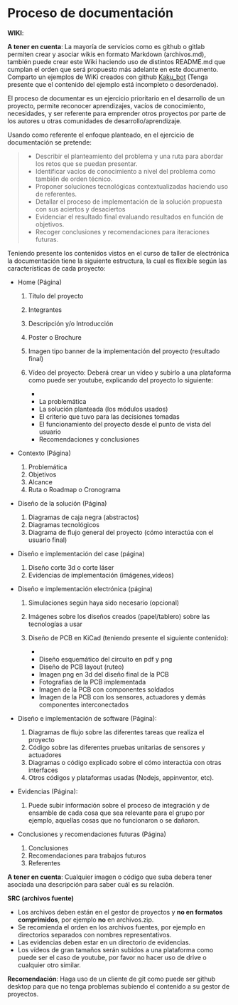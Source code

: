# Proceso de documentación

**WIKI**:

**A tener en cuenta**: La mayoría de servicios como es github o gitlab permiten crear y asociar
wikis en formato Markdown (archivos.md), también puede crear este Wiki haciendo uso de distintos
README.md que cumplan el orden que será propuesto más adelante en este documento. Comparto un ejemplos
de WiKi creados con github [Kaku_bot](https://github.com/DonJoseGo/Kaku_Bot/wiki) (Tenga presente que
el contenido del ejemplo está incompleto o desordenado).

El proceso de documentar es un ejercicio prioritario en el desarrollo de un proyecto,
permite reconocer aprendizajes, vacíos de conocimiento, necesidades, y ser
referente para emprender otros proyectos por parte de los autores u otras comunidades de desarrollo/aprendizaje.

Usando como referente el enfoque planteado, en el ejercicio de documentación
se pretende:

> * Describir el planteamiento del problema y una ruta para abordar los retos que se puedan presentar.
> * Identificar vacíos de conocimiento a nivel del problema como también de orden técnico.
> * Proponer soluciones tecnológicas contextualizadas haciendo uso de referentes.
> * Detallar el proceso de implementación de la solución propuesta con sus aciertos y desaciertos 
> * Evidenciar el resultado final evaluando resultados en función de objetivos.
> * Recoger conclusiones y recomendaciones para iteraciones futuras.

Teniendo presente los contenidos vistos en el curso de taller de electrónica la documentación
tiene la siguiente estructura, la cual es flexible según las características de cada proyecto:

* Home (Página)

  1. Título del proyecto
  2. Integrantes
  3. Descripción y/o Introducción
  4. Poster o Brochure
  5. Imagen tipo banner de la implementación del proyecto (resultado final)
  6. Vídeo del proyecto: Deberá crear un vídeo y subirlo a una plataforma como puede ser youtube, explicando del proyecto lo siguiente:

      *
      * La problemática
      * La solución planteada (los módulos usados)
      * El criterio que tuvo para las decisiones tomadas
      * El funcionamiento del proyecto desde el punto de vista del usuario
      * Recomendaciones y conclusiones


* Contexto (Página)

  1. Problemática
  2. Objetivos
  3. Alcance
  4. Ruta o Roadmap o Cronograma

* Diseño de la solución (Página)

  1. Diagramas de caja negra (abstractos)
  2. Diagramas tecnológicos
  3. Diagrama de flujo general del proyecto (cómo interactúa con el usuario final)

* Diseño e implementación del case (página)

  1. Diseño corte 3d o corte láser
  2. Evidencias de implementación (imágenes,vídeos)

* Diseño e implementación electrónica (página)

  1. Simulaciones según haya sido necesario (opcional)
  2. Imágenes sobre los diseños creados (papel/tablero) sobre las tecnologías a usar
  3. Diseño de PCB en KiCad (teniendo presente el siguiente contenido):

      *
      * Diseño esquemático del circuito en pdf y png 
      * Diseño de PCB layout (ruteo)
      * Imagen png en 3d del diseño final de la PCB
      * Fotografías de la PCB implementada
      * Imagen de la PCB con componentes soldados
      * Imagen de la PCB con los sensores, actuadores y demás componentes interconectados

* Diseño e implementación de software (Página):
  1. Diagramas de flujo sobre las diferentes tareas que realiza el proyecto
  2. Código sobre las diferentes pruebas unitarias de sensores y actuadores
  3. Diagramas o código explicado sobre el cómo interactúa con otras interfaces
  4. Otros códigos y plataformas usadas (Nodejs, appinventor, etc).

* Evidencias (Página):
  1. Puede subir información sobre el proceso de integración y de ensamble de cada cosa que sea relevante para el grupo
  por ejemplo, aquellas cosas que no funcionaron o se dañaron.
* Conclusiones y recomendaciones futuras (Página)
  1. Conclusiones
  2. Recomendaciones para trabajos futuros
  3. Referentes

**A tener en cuenta**: Cualquier imagen o código que suba debera tener asociada una descripción para saber cuál es su relación.

**SRC (archivos fuente)**

* Los archivos deben están en el gestor de proyectos y **no en formatos comprimidos**, por ejemplo **no** en archivos.zip.
* Se recomienda el orden en los archivos fuentes, por ejemplo en directorios separados con nombres representativos.
* Las evidencias deben estar en un directorio de evidencias.
* Los vídeos de gran tamaños serán subidos a una plataforma como puede ser el caso de youtube, por favor no hacer
uso de drive o cualquier otro similar.

**Recomendación**: Haga uso de un cliente de git como puede ser github desktop para que no tenga problemas subiendo el contenido a su
gestor de proyectos.

